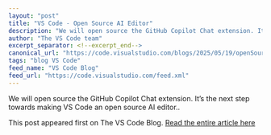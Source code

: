 ```yaml
---
layout: "post"
title: "VS Code - Open Source AI Editor"
description: "We will open source the GitHub Copilot Chat extension. It’s the next step towards making VS Code an ..."
author: "The VS Code team"
excerpt_separator: <!--excerpt_end-->
canonical_url: "https://code.visualstudio.com/blogs/2025/05/19/openSourceAIEditor"
tags: "blog VS Code"
feed_name: "VS Code Blog"
feed_url: "https://code.visualstudio.com/feed.xml"
---
```


We will open source the GitHub Copilot Chat extension. It’s the next step towards making VS Code an open source AI editor..<!--excerpt_end-->

This post appeared first on The VS Code Blog. [Read the entire article here](https://code.visualstudio.com/blogs/2025/05/19/openSourceAIEditor)
